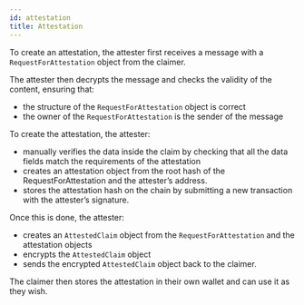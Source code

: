 ```yaml
---
id: attestation
title: Attestation
---
```


To create an attestation, the attester first receives a message with a `RequestForAttestation` object from the claimer.

The attester then decrypts the message and checks the validity of the content, ensuring that:

- the structure of the `RequestForAttestation` object is correct
- the owner of the `RequestForAttestation` is the sender of the message

To create the attestation, the attester:

- manually verifies the data inside the claim by checking that all the data fields match the requirements of the attestation
- creates an attestation object from the root hash of the RequestForAttestation and the attester’s address.
- stores the attestation hash on the chain by submitting a new transaction with the attester’s signature.

Once this is done, the attester:

- creates an `AttestedClaim` object from the `RequestForAttestation` and the attestation objects
- encrypts the `AttestedClaim` object
- sends the encrypted `AttestedClaim` object back to the claimer.

The claimer then stores the attestation in their own wallet and can use it as they wish.
